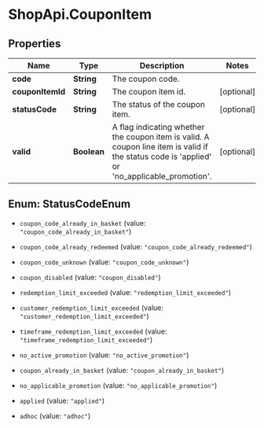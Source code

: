 # ShopApi.CouponItem

## Properties

Name | Type | Description | Notes
------------ | ------------- | ------------- | -------------
**code** | **String** | The coupon code. | 
**couponItemId** | **String** | The coupon item id. | [optional] 
**statusCode** | **String** | The status of the coupon item. | [optional] 
**valid** | **Boolean** | A flag indicating whether the coupon item is valid. A coupon line item is valid if  the status code is &#39;applied&#39; or &#39;no_applicable_promotion&#39;. | [optional] 



## Enum: StatusCodeEnum


* `coupon_code_already_in_basket` (value: `"coupon_code_already_in_basket"`)

* `coupon_code_already_redeemed` (value: `"coupon_code_already_redeemed"`)

* `coupon_code_unknown` (value: `"coupon_code_unknown"`)

* `coupon_disabled` (value: `"coupon_disabled"`)

* `redemption_limit_exceeded` (value: `"redemption_limit_exceeded"`)

* `customer_redemption_limit_exceeded` (value: `"customer_redemption_limit_exceeded"`)

* `timeframe_redemption_limit_exceeded` (value: `"timeframe_redemption_limit_exceeded"`)

* `no_active_promotion` (value: `"no_active_promotion"`)

* `coupon_already_in_basket` (value: `"coupon_already_in_basket"`)

* `no_applicable_promotion` (value: `"no_applicable_promotion"`)

* `applied` (value: `"applied"`)

* `adhoc` (value: `"adhoc"`)




